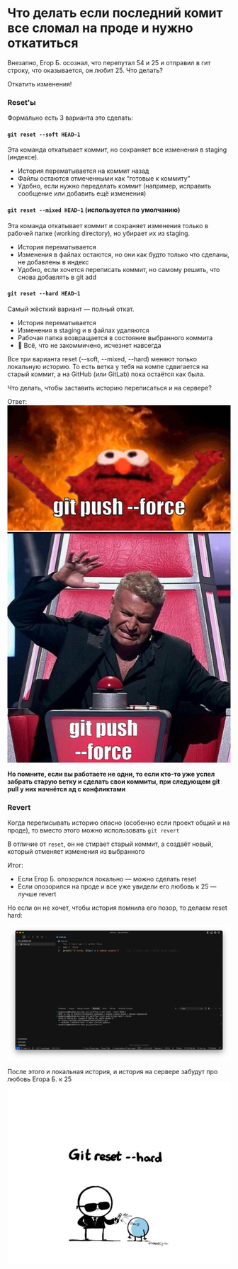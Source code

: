 # Что делать если последний комит все сломал на проде и нужно откатиться

Внезапно, Егор Б. осознал, что перепутал 54 и 25 и отправил в гит строку, что оказывается, он любит 25. Что делать?

Откатить изменения!

### Reset'ы

Формально есть 3 варианта это сделать:

#### `git reset --soft HEAD~1`

Эта команда откатывает коммит, но сохраняет все изменения в staging (индексе).

- История перематывается на коммит назад
- Файлы остаются отмеченными как “готовые к коммиту”
- Удобно, если нужно переделать коммит (например, исправить сообщение или добавить ещё изменения)

#### `git reset --mixed HEAD~1` (используется по умолчанию)

Эта команда откатывает коммит и сохраняет изменения только в рабочей папке (working directory), но убирает их из staging.

- История перематывается
- Изменения в файлах остаются, но они как будто только что сделаны, не добавлены в индекс
- Удобно, если хочется переписать коммит, но самому решить, что снова добавлять в git add

#### `git reset --hard HEAD~1`

Самый жёсткий вариант — полный откат.

- История перематывается
- Изменения в staging и в файлах удаляются
- Рабочая папка возвращается в состояние выбранного коммита
- 🛑 Всё, что не закоммичено, исчезнет навсегда

Все три варианта reset (--soft, --mixed, --hard) меняют только локальную историю. То есть ветка у тебя на компе сдвигается на старый коммит, а на GitHub (или GitLab) пока остаётся как была.

Что делать, чтобы заставить историю переписаться и на сервере?

Ответ:
![Force](../images/force.webp)
![Force](../images/force2.jpeg)

**Но помните, если вы работаете не одни, то если кто-то уже успел забрать старую ветку и сделать свои коммиты, при следующем git pull у них начнётся ад с конфликтами**

### Revert

Когда переписывать историю опасно (особенно если проект общий и на проде), то вместо этого можно использовать `git revert`

В отличие от `reset`, он не стирает старый коммит, а создаёт новый, который отменяет изменения из выбранного

Итог:

- Если Егор Б. опозорился локально — можно сделать reset
- Если опозорился на проде и все уже увидели его любовь к 25 — лучше revert

Но если он не хочет, чтобы история помнила его позор, то делаем reset hard:

![Reset](../images/force3.jpg)

После этого и локальная история, и история на сервере забудут про любовь Егора Б. к 25
![Reset](../images/reserhard.webp)
